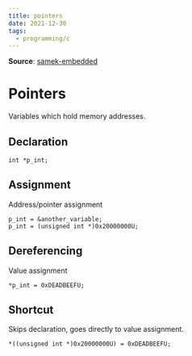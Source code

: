 ```yaml
---
title: pointers
date: 2021-12-30
tags:
  - programming/c
---
```


**Source**: [samek-embedded](bibliography/samek-embedded.md)

# Pointers
Variables which hold memory addresses.

## Declaration
```
int *p_int;
```

## Assignment
Address/pointer assignment
```
p_int = &another_variable;
p_int = (unsigned int *)0x20000000U;
```

## Dereferencing
Value assignment
```
*p_int = 0xDEADBEEFU;
```

## Shortcut
Skips declaration, goes directly to value assignment.
```
*((unsigned int *)0x20000000U) = 0xDEADBEEFU;
```